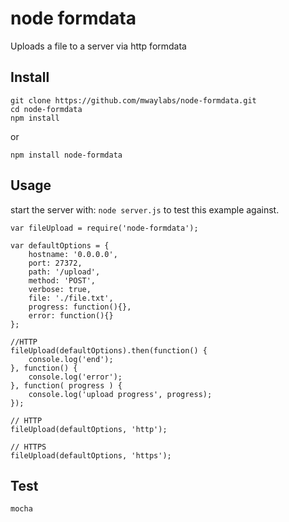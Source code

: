 # node formdata

Uploads a file to a server via http formdata

## Install

```
git clone https://github.com/mwaylabs/node-formdata.git
cd node-formdata
npm install
```

or

```
npm install node-formdata
```

## Usage
start the server with: `node server.js` to test this example against.

```
var fileUpload = require('node-formdata');

var defaultOptions = {
    hostname: '0.0.0.0',
    port: 27372,
    path: '/upload',
    method: 'POST',
    verbose: true,
    file: './file.txt',
    progress: function(){},
    error: function(){}
};

//HTTP
fileUpload(defaultOptions).then(function() {
    console.log('end');
}, function() {
    console.log('error');
}, function( progress ) {
    console.log('upload progress', progress);
});

// HTTP
fileUpload(defaultOptions, 'http');

// HTTPS
fileUpload(defaultOptions, 'https');

```

## Test

```
mocha
```
